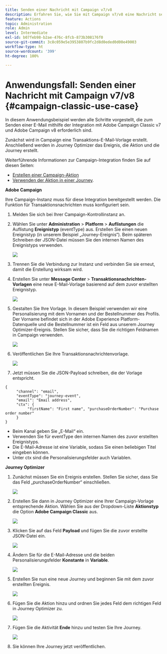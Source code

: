 ```yaml
---
title: Senden einer Nachricht mit Campaign v7/v8
description: Erfahren Sie, wie Sie mit Campaign v7/v8 eine Nachricht senden.
feature: Actions
topic: Administration
role: Admin
level: Intermediate
exl-id: b07feb98-b2ae-476c-8fcb-873b308176f0
source-git-commit: 3c8c059e5e3953807b9fc2d8d0eded0d00e49003
workflow-type: ht
source-wordcount: '399'
ht-degree: 100%

---
```


# Anwendungsfall: Senden einer Nachricht mit Campaign v7/v8 {#campaign-classic-use-case}

In diesem Anwendungsbeispiel werden alle Schritte vorgestellt, die zum Senden einer E-Mail mithilfe der Integration mit Adobe Campaign Classic v7 und Adobe Campaign v8 erforderlich sind.

Zunächst wird in Campaign eine Transaktions-E-Mail-Vorlage erstellt. Anschließend werden in Journey Optimizer das Ereignis, die Aktion und die Journey erstellt.

Weiterführende Informationen zur Campaign-Integration finden Sie auf diesen Seiten:

* [Erstellen einer Campaign-Aktion](../action/acc-action.md)
* [Verwenden der Aktion in einer Journey](../building-journeys/using-adobe-campaign-classic.md).

**Adobe Campaign**

Ihre Campaign-Instanz muss für diese Integration bereitgestellt werden. Die Funktion für Transaktionsnachrichten muss konfiguriert sein.

1. Melden Sie sich bei Ihrer Campaign-Kontrollinstanz an.

1. Wählen Sie unter **Administration** > **Platform** > **Auflistungen** die Auflistung **Ereignistyp** (eventType) aus. Erstellen Sie einen neuen Ereignistyp (in unserem Beispiel „Journey-Ereignis“). Beim späteren Schreiben der JSON-Datei müssen Sie den internen Namen des Ereignistyps verwenden.

   ![](../assets/accintegration-uc-1.png)

1. Trennen Sie die Verbindung zur Instanz und verbinden Sie sie erneut, damit die Erstellung wirksam wird.

1. Erstellen Sie unter **Message Center** > **Transaktionsnachrichten-Vorlagen** eine neue E-Mail-Vorlage basierend auf dem zuvor erstellten Ereignistyp.

   ![](../assets/accintegration-uc-2.png)

1. Gestalten Sie Ihre Vorlage. In diesem Beispiel verwenden wir eine Personalisierung mit dem Vornamen und der Bestellnummer des Profils. Der Vorname befindet sich in der Adobe Experience Platform-Datenquelle und die Bestellnummer ist ein Feld aus unserem Journey Optimizer-Ereignis. Stellen Sie sicher, dass Sie die richtigen Feldnamen in Campaign verwenden.

   ![](../assets/accintegration-uc-3.png)

1. Veröffentlichen Sie Ihre Transaktionsnachrichtenvorlage.

   ![](../assets/accintegration-uc-4.png)

1. Jetzt müssen Sie die JSON-Payload schreiben, die der Vorlage entspricht.

```
{
     "channel": "email",
     "eventType": "journey-event",
     "email": "Email address",
     "ctx": {
          "firstName": "First name", "purchaseOrderNumber": "Purchase order number"
     }
}
```

* Beim Kanal geben Sie „E-Mail“ ein.
* Verwenden Sie für eventType den internen Namen des zuvor erstellten Ereignistyps.
* Die E-Mail-Adresse ist eine Variable, sodass Sie einen beliebigen Titel eingeben können.
* Unter ctx sind die Personalisierungsfelder auch Variablen.

**Journey Optimizer**

1. Zunächst müssen Sie ein Ereignis erstellen. Stellen Sie sicher, dass Sie das Feld „purchaseOrderNumber“ einschließen.

   ![](../assets/accintegration-uc-5.png)

1. Erstellen Sie dann in Journey Optimizer eine Ihrer Campaign-Vorlage entsprechende Aktion. Wählen Sie aus der Dropdown-Liste **Aktionstyp** die Option **Adobe Campaign Classic** aus.

   ![](../assets/accintegration-uc-6.png)

1. Klicken Sie auf das Feld **Payload** und fügen Sie die zuvor erstellte JSON-Datei ein.

   ![](../assets/accintegration-uc-7.png)

1. Ändern Sie für die E-Mail-Adresse und die beiden Personalisierungsfelder **Konstante** in **Variable**.

   ![](../assets/accintegration-uc-8.png)

1. Erstellen Sie nun eine neue Journey und beginnen Sie mit dem zuvor erstellten Ereignis.

   ![](../assets/accintegration-uc-9.png)

1. Fügen Sie die Aktion hinzu und ordnen Sie jedes Feld dem richtigen Feld in Journey Optimizer zu.

   ![](../assets/accintegration-uc-10.png)

1. Fügen Sie die Aktivität **Ende** hinzu und testen Sie Ihre Journey.

   ![](../assets/accintegration-uc-11.png)

1. Sie können Ihre Journey jetzt veröffentlichen.
